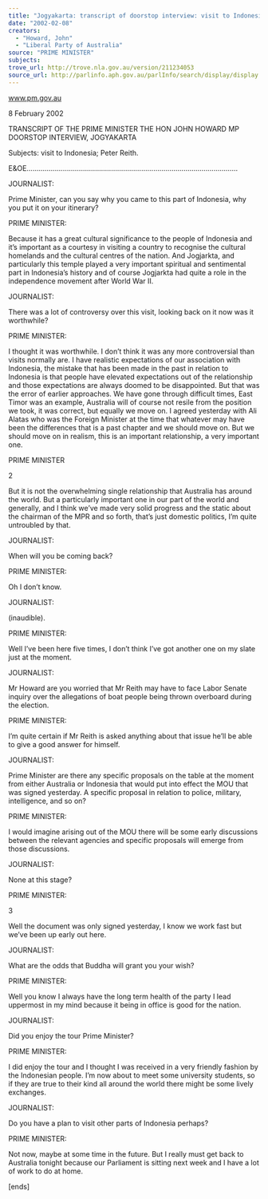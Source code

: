 ```yaml
---
title: "Jogyakarta: transcript of doorstop interview: visit to Indonesia; Peter Reith."
date: "2002-02-08"
creators:
  - "Howard, John"
  - "Liberal Party of Australia"
source: "PRIME MINISTER"
subjects:
trove_url: http://trove.nla.gov.au/version/211234053
source_url: http://parlinfo.aph.gov.au/parlInfo/search/display/display.w3p;query=Id%3A%22media/pressrel/5NV56%22
---
```


 www.pm.gov.au

 8 February 2002

 TRANSCRIPT OF THE PRIME MINISTER THE HON JOHN HOWARD MP DOORSTOP INTERVIEW, JOGYAKARTA

 Subjects:  visit to Indonesia; Peter Reith.

 E&OE…………………………………………………………………………………………...

 JOURNALIST:

 Prime Minister, can you say why you came to this part of Indonesia, why you put it on your itinerary?

 PRIME MINISTER:

 Because it has a great cultural significance to the people of Indonesia and it’s important as a courtesy in visiting a country to recognise the cultural homelands and the cultural centres of the nation. And Jogjarkta, and particularly this temple played a very important spiritual and sentimental part in Indonesia’s history and of course Jogjarkta had quite a role in the independence movement after World War II.

 JOURNALIST:

 There was a lot of controversy over this visit, looking back on it now was it worthwhile?

 PRIME MINISTER:

 I thought it was worthwhile.  I don’t think it was any more controversial than visits normally are.  I have realistic expectations of our association with Indonesia, the mistake that has been made in the past in relation to Indonesia is that people have elevated expectations out of the relationship and those expectations are always doomed to be disappointed. But that was the error of earlier approaches.  We have gone through difficult times, East Timor was an example, Australia will of course not resile from the position we took, it was correct, but equally we move on. I agreed yesterday with Ali Alatas who was the Foreign Minister at the time that whatever may have been the differences that is a past chapter and we should move on. But we should move on in realism, this is an important relationship, a very important one.

 PRIME MINISTER

 2

 But it is not the overwhelming single relationship that Australia has around the world.  But a particularly important one in our part of the world and generally, and I think we’ve made very solid progress and the static about the chairman of the MPR and so forth, that’s just domestic politics, I’m quite untroubled by that.

 JOURNALIST:

 When will you be coming back?

 PRIME MINISTER:

 Oh I don’t know.

 JOURNALIST:

 (inaudible).

 PRIME MINISTER:

 Well I’ve been here five times, I don’t think I’ve got another one on my slate just at the moment.

 JOURNALIST:

 Mr Howard are you worried that Mr Reith may have to face Labor Senate inquiry over the allegations of boat people being thrown overboard during the election.

 PRIME MINISTER:

 I’m quite certain if Mr Reith is asked anything about that issue he’ll be able to give a good answer for himself.

 JOURNALIST:

 Prime Minister are there any specific proposals on the table at the moment from either Australia or Indonesia that would put into effect the MOU that was signed yesterday.  A specific proposal in relation to police, military, intelligence, and so on?

 PRIME MINISTER:

 I would imagine arising out of the MOU there will be some early discussions between the relevant agencies and specific proposals will emerge from those discussions.

 JOURNALIST:

 None at this stage?

 PRIME MINISTER:

 3

 Well the document was only signed yesterday, I know we work fast but we’ve been up early out here.

 JOURNALIST:

 What are the odds that Buddha will grant you your wish?

 PRIME MINISTER:

 Well you know I always have the long term health of the party I lead uppermost in my mind because it being in office is good for the nation.

 JOURNALIST:

 Did you enjoy the tour Prime Minister?

 PRIME MINISTER:

 I did enjoy the tour and I thought I was received in a very friendly fashion by the Indonesian people.  I’m now about to meet some university students, so if they are true to their kind all around the world there might be some lively exchanges.

 JOURNALIST:

 Do you have a plan to visit other parts of Indonesia perhaps?

 PRIME MINISTER:

 Not now, maybe at some time in the future.  But I really must get back to Australia tonight because our Parliament is sitting next week and I have a lot of work to do at home.

 [ends]

